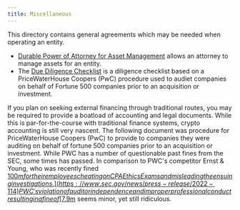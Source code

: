 ```yaml
---
title: Miscellaneous
---
```


This directory contains general agreements which may be needed when operating an entity.

- [Durable Power of Attorney for Asset Management](/legal/misc/DPA-Assets.md) allows an attorney to manage assets for an entity.
- The [Due Diligence Checklist](/legal/misc/dd.md) is a diligence checklist based on a PriceWaterHouse Coopers (PwC) procedure used to audiet companies on behalf of Fortune 500 companies prior to an acquisition or investment.

If you plan on seeking external financing through traditional routes, you may be required to provide a boatload of accounting and legal documents. While this is par-for-the-course with traditional finance systems, crypto accounting is still very nascent. The following document was procedure for PriceWaterHouse Coopers (PwC) to provide to companies they were auditing on behalf of fortune 500 companies prior to an acquisition or investment. While PWC has a number of questionable past fines from the SEC, some times has passed. In comparison to PWC's competitor Ernst & Young, who was recently fined [$100m for their employees cheating on CPA Ethics Exams and misleading the ensuing investigations.](https://www.sec.gov/news/press-release/2022-114) PWC's violation of auditor independence and improper professional conduct resulting in a fine of [$7.9m](https://www.sec.gov/news/press-release/2019-184) seems minor, yet still ridiculous.
